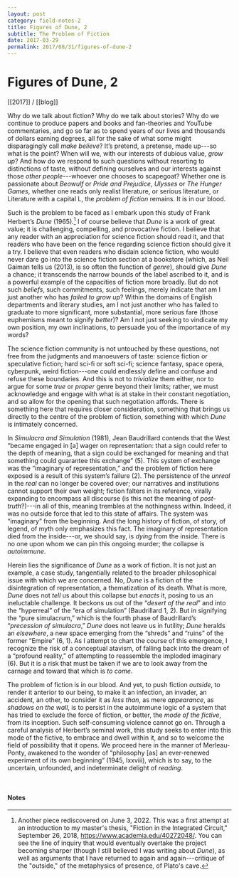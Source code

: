 ```yaml
---
layout: post
category: field-notes-2
title: Figures of Dune, 2
subtitle: The Problem of Fiction
date: 2017-03-29
permalink: 2017/08/31/figures-of-dune-2
---
```


# Figures of Dune, 2

[[2017]] / [[blog]]

Why do we talk about fiction? Why do we talk about stories? Why do we continue to produce papers and books and fan-theories and YouTube commentaries, and go so far as to spend years of our lives and thousands of dollars earning degrees, all for the sake of what some might disparagingly call *make believe*? It’s pretend, a pretense, made up---so what is the point? When will we, with our interests of dubious value, *grow up*? And how do we respond to such questions without resorting to distinctions of taste, without defining ourselves and our interests against those *other people*---whoever one chooses to scapegoat? Whether one is passionate about *Beowulf* or *Pride and Prejudice*, *Ulysses* or *The Hunger Games*, whether one reads only realist literature, or serious literature, or Literature with a capital L, the *problem of fiction* remains. It is in our blood.

Such is the problem to be faced as I embark upon this study of Frank Herbert’s *Dune* (1965).[^1] I of course believe that *Dune* is a work of great value; it is challenging, compelling, and provocative fiction. I believe that any reader with an appreciation for science fiction should read it, and that readers who have been on the fence regarding science fiction should give it a try. I believe that even readers who disdain science fiction, who would never dare go into the science fiction section at a bookstore (which, as Neil Gaiman tells us (2013), is so often the function of *genre*), should give *Dune* a chance; it transcends the narrow bounds of the label ascribed to it, and is a powerful example of the capacities of fiction more broadly. But do not such *beliefs*, such commitments, such feelings, merely indicate that am I just another who has *failed to grow up*? Within the domains of English departments and literary studies, am I not just another who has failed to graduate to more significant, more substantial, more serious fare (those euphemisms meant to signify *better*)? Am I not just seeking to vindicate my own position, my own inclinations, to persuade you of the importance of my words?

The science fiction community is not untouched by these questions, not free from the judgments and manoeuvers of taste: science fiction or speculative fiction; hard sci-fi or soft sci-fi; science fantasy, space opera, cyberpunk, weird fiction---one could endlessly define and confuse and refuse these boundaries. And this is not to *trivialize* them either, nor to argue for some *true* or *proper* genre beyond their limits; rather, we must acknowledge and engage with what is at stake in their constant negotiation, and so allow for the opening that such negotiation affords. There is something here that requires closer consideration, something that brings us directly to the centre of the problem of fiction, something with which *Dune* is intimately concerned.

In *Simulacra and Simulation* (1981), Jean Baudrillard contends that the West “became engaged in [a] wager on representation: that a sign could refer to the depth of meaning, that a sign could be exchanged for meaning and that something could guarantee this exchange” (5). This system of exchange was the “imaginary of representation,” and the problem of fiction here exposed is a result of this system’s failure (2). The persistence of the *unreal* in the *real* can no longer be covered over; our narratives and institutions cannot support their own weight; fiction falters in its reference, virally expanding to encompass all discourse (is this not the meaning of *post-truth*?)---in all of this, meaning trembles at the nothingness within. Indeed, it was no outside force that led to this state of affairs. The system was “imaginary” from the beginning. And the long history of fiction, of story, of legend, of myth only emphasizes this fact. The imaginary of representation died from the inside---or, we should say, is *dying* from the inside. There is no one upon whom we can pin this ongoing murder; the collapse is *autoimmune*.

Herein lies the significance of *Dune* as a work of fiction. It is not just an example, a case study, tangentially related to the broader philosophical issue with which we are concerned. No, *Dune* is a fiction of the disintegration of representation, a thematization of its death. What is more, *Dune* does not *tell* us about this collapse but *enacts* it, posing to us an ineluctable challenge. It beckons us out of the “*desert of the real*” and into the “hyperreal” of the “era of simulation” (Baudrillard 1, 2). But in signifying the “pure simulacrum,” which is the fourth phase of Baudrillard’s “*precession of simulacra*,” *Dune* does not leave us in futility; *Dune* heralds an *elsewhere*, a new space emerging from the “shreds” and “ruins” of the former “Empire” (6, 1). As I attempt to chart the course of this emergence, I recognize the risk of a conceptual atavism, of falling back into the dream of a “profound reality,” of attempting to reassemble the imploded imaginary (6). But it is a risk that must be taken if we are to look away from the carnage and toward that which is *to come*.

The problem of fiction is in our blood. And yet, to push fiction *outside*, to render it anterior to our being, to make it an infection, an invader, an accident, an other, to consider it as *less than*, as mere *appearance*, as *shadows on the wall*, is to persist in the autoimmune logic of a system that has tried to exclude the force of fiction, or better, the *mode of the fictive*, from its inception. Such self-consuming violence cannot go on. Through a careful analysis of Herbert’s seminal work, this study seeks to enter into this mode of the fictive, to embrace and dwell within it, and so to welcome the field of possibility that it opens. We proceed here in the manner of Merleau-Ponty, awakened to the wonder of “philosophy [as] an ever-renewed experiment of its own beginning” (1945, lxxviii), which is to say, to the uncertain, unfounded, and indeterminate delight of *reading*.

<br>

#### Notes

[^1]: Another piece rediscovered on June 3, 2022. This was a first attempt at an introduction to my master's thesis, "Fiction in the Integrated Circuit," September 26, 2018, <https://www.academia.edu/40272048/>. You can see the line of inquiry that would eventually overtake the project becoming sharper (though I still believed I was writing about *Dune*), as well as arguments that I have returned to again and again---critique of the "outside," of the metaphysics of presence, of Plato's cave.
